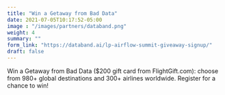 ```yaml
---
title: "Win a Getaway from Bad Data"
date: 2021-07-05T10:17:52-05:00
image : "/images/partners/databand.png"
weight: 4
summary: ""
form_link: "https://databand.ai/lp-airflow-summit-giveaway-signup/"
draft: false
---
```


Win a Getaway from Bad Data ($200 gift card from FlightGift.com): choose from 980+ global destinations and 300+ airlines worldwide. Register for a chance to win!
